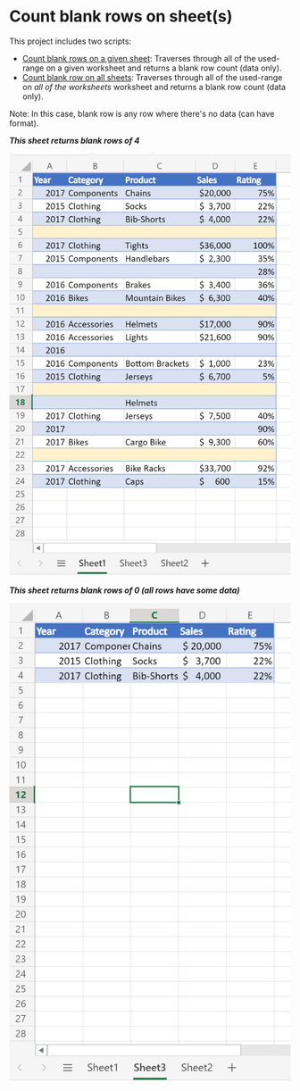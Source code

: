 # Count blank rows on sheet(s)

This project includes two scripts:  

* [Count blank rows on a given sheet](CountBlankRowsForOneSheet.ts): Traverses through all of the used-range on a given worksheet and returns a blank row count (data only). 
* [Count blank row on all sheets](CountBlankRowsForAllSheets.ts): Traverses through all of the used-range on _all of the worksheets_ worksheet and returns a blank row count (data only). 

Note: In this case, blank row is any row where there's no data (can have format). 

**_This sheet returns blank rows of 4_**

![Data with blank row](blankrows.png)

**_This sheet returns blank rows of 0 (all rows have some data)_**

![Data with blank row](noblankrows.png)




